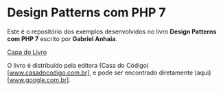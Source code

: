 # Design Patterns com PHP 7

Este é o repositório dos exemplos desenvolvidos no livro **Design Patterns com PHP 7** escrito por **Gabriel Anhaia**.

[Capa do Livro](www.google.com.br)

O livro é distribuído pela editora (Casa do Código)[www.casadocodigo.com.br], e pode ser encontrado diretamente (aqui)[www.google.com.br].
